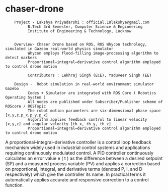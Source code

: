 # chaser-drone
		Project - Lakshya Priyadarshi : official.18lakshya@gmail.com
			  B.Tech 3rd Semester, Computer Science & Engineering
			  Institute of Engineering & Technology, Lucknow
		

		Overview- Chaser Drone based on ROS, ROS Whycon technology, simulated in Gazebo real-world physics simulator
			  Whycon employs flood-filling image-processing algorithm to detect markers
			  Proportional–integral–derivative control algorithm employed to control drone motion
	
			  Contributors : Lekhraj Singh (ECE), Yaduveer Singh (EE)

		Design -  Robot simulation in real-world environment simulator Gazebo
			  Codes + Simulator are integrated with ROS Core ( Robotics Operating System ) 
			  All nodes are published under Subscriber/Publisher scheme of ROScore / ROSTopic
			  The robot motion parameters are six-dimensional phase space [x,y,z,p_x,p_y,p_x]
			  Algorithm applies feedback control to linear velocity [x,y,z] and angular velocity [th_x, th_y, th_z]
			  Proportional–integral–derivative control algorithm employed to control drone motion				
        
A proportional–integral–derivative controller is a control loop feedback mechanism widely used in industrial control systems and applications requiring continuously modulated control. A PID controller continuously calculates an error value e ( t ) as the difference between a desired setpoint (SP) and a measured process variable (PV) and applies a correction based on proportional, integral, and derivative terms (denoted P, I, and D respectively) which give the controller its name. In practical terms it automatically applies accurate and responsive correction to a control function. 
